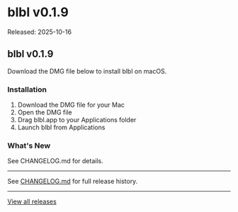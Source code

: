 # blbl v0.1.9

Released: 2025-10-16

## blbl v0.1.9

Download the DMG file below to install blbl on macOS.

### Installation
1. Download the DMG file for your Mac
2. Open the DMG file
3. Drag blbl.app to your Applications folder
4. Launch blbl from Applications

### What's New

See CHANGELOG.md for details.

---

See [CHANGELOG.md](https://github.com/ajithrindiaofficial/blbl/blob/main/CHANGELOG.md) for full release history.

---

[View all releases](https://github.com/ajithrindiaofficial/blbl-releases)
